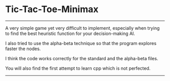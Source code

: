 # Tic-Tac-Toe-Minimax

---

A very simple game yet very difficult to implement, especially when trying to find the best heuristic
function for your decision-making AI.

I also tried to use the alpha-beta technique so that the program explores faster the nodes.

I think the code works correctly for the standard and the alpha-beta files.

You will also find the first attempt to learn cpp which is not perfected.

---
